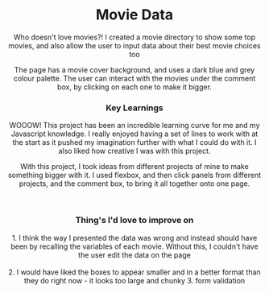 <h1 align = "center">Movie Data</h1> 


<p align = "center">Who doesn't love movies?! I created a movie directory to show some top movies, and also allow the user to input data about their best movie choices too</p>

<p align = "center">The page has a movie cover background, and uses a dark blue and grey colour palette. The user can interact with the movies under the comment box, by clicking on each one to make it bigger.</p>

<h3 align = "center"><b>Key Learnings</h3></b>
<p align = "center">WOOOW! This project has been an incredible learning curve for me and my Javascript knowledge. I really enjoyed having a set of lines to work with at the start as it pushed my imagination further with what I could do with it. I also liked how creative I was with this project.</p>

<p align = "center">With this project, I took ideas from different projects of mine to make something bigger with it. I used flexbox, and then click panels from different projects, and the comment box, to bring it all together onto one page.</p><br>

<h3 align = "center"><b>Thing's I'd love to improve on</h3></b>
<p align = "center">1. I think the way I presented the data was wrong and instead should have been by recalling the variables of each movie. Without this, I couldn't have the user edit the data on the page<br><br>
2. I would have liked the boxes to appear smaller and in a better format than they do right now - it looks too large and chunky
3. form validation</p>
